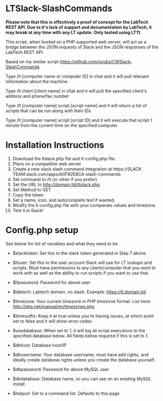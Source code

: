 # LTSlack-SlashCommands

**Please note that this is effectively a proof of concept for the LabTech REST API. Due to it's lack of support and documentation by LabTech, it may break at any time with any LT update. Only tested using LT11.**

This script, when hosted on a PHP supported web server, will act as a bridge between the JSON requests of Slack and the JSON responses of the LabTech REST API.

Based on my similar script https://github.com/jundis/CWSlack-SlashCommands

Type /lt [computer name or computer ID] in chat and it will pull relevant information about the machine.

Type /lt client [client name] in chat and it will pull the specified client's address and phone/fax number

Type /lt [computer name] script [script name] and it will return a list of scripts that can be run along with their IDs

Type /lt [computer name] script [script ID] and it will execute that script 1 minute from the current time on the specified computer.

# Installation Instructions

1. Download the ltslack.php file and lt-config.php file.
2. Place on a compatible web server
3. Create a new slack slash command integration at https://SLACK TEAM.slack.com/apps/A0F82E8CA-slash-commands
4. Set command to /lt (or other if you prefer)
5. Set the URL to http://domain.tld/ltslack.php
6. Set Method to GET
7. Copy the token
8. Set a name, icon, and autocomplete text if wanted.
9. Modify the lt-config.php file with your companies values and timezone.
10. Test it in Slack!

# Config.php setup

See below for list of variables and what they need to be.

* $slacktoken: Set this to the slack token generated in Step 7 above.
* $ltuser: Set this to the user account Slack will use for LT lookups and scripts. Must have permissions to any client/computer that you want to work with as well as the ability to run scripts if you want to use that.
* $ltpassword: Password for above user
* $labtech: Labtech domain, no slash. Example: https://lt.domain.tld
* $timezone: Your current timezone in PHP timezone format. List here: http://php.net/manual/en/timezones.php
* $timeoutfix: Keep it at true unless you're having issues, at which point set to false and it will show error codes


* $usedatabase: When set to 1, it will log all script executions to the specified database below. All fields below required if this is set to 1.
* $dbhost: Database host/IP
* $dbusername: Your database username, must have add rights, and ideally create database rights unless you create the database yourself.
* $dbpassword: Password for above MySQL user
* $dbdatabase: Database name, so you can use on an existing MySQL install


* $helpurl: Set to a command list. Defaults to this page